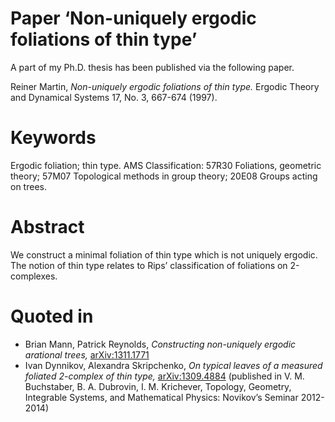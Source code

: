 # Paper ‘Non-uniquely ergodic foliations of thin&nbsp;type’

A part of my Ph.D. thesis has been published via the following paper.

Reiner Martin, *Non-uniquely ergodic foliations of thin type.* Ergodic Theory and Dynamical Systems 17, No. 3, 667-674 (1997).

# Keywords

Ergodic foliation; thin type. AMS Classification: 57R30 Foliations, geometric theory; 57M07 Topological methods in group theory; 20E08 Groups acting on trees.

# Abstract

We construct a minimal foliation of thin type which is not uniquely ergodic. The notion of thin type relates to Rips’ classification of foliations on 2-complexes.

# Quoted in

- Brian Mann, Patrick Reynolds, *Constructing non-uniquely ergodic arational trees,* [arXiv:1311.1771](https://arxiv.org/abs/1311.1771)</li>
- Ivan Dynnikov, Alexandra Skripchenko, *On typical leaves of a measured foliated 2-complex of thin type,* [arXiv:1309.4884](https://arxiv.org/abs/1309.4884) (published in V. M. Buchstaber, B. A. Dubrovin, I. M. Krichever, Topology, Geometry, Integrable Systems, and Mathematical Physics: Novikov’s Seminar 2012-2014)
